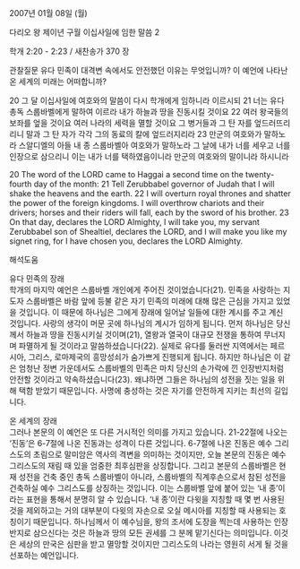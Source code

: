 2007년 01월 08일 (월)

다리오 왕 제이년 구월 이십사일에 임한 말씀 2



학개 2:20 - 2:23 / 새찬송가 370 장


관찰질문
유다 민족이 대격변 속에서도 안전했던 이유는 무엇입니까?
이 예언에 나타난 온 세계의 미래는 어떠합니까?

20 그 달 이십사일에 여호와의 말씀이 다시 학개에게 임하니라 이르시되 21 너는 유다 총독 스룹바벨에게 말하여 이르라 내가 하늘과 땅을 진동시킬 것이요 22 여러 왕국들의 보좌를 엎을 것이요 여러 나라의 세력을 멸할 것이요 그 병거들과 그 탄 자를 엎드러뜨리리니 말과 그 탄 자가 각각 그의 동료의 칼에 엎드러지리라 23 만군의 여호와가 말하노라 스알디엘의 아들 내 종 스룹바벨아 여호와가 말하노라 그 날에 내가 너를 세우고 너를 인장으로 삼으리니 이는 내가 너를 택하였음이니라 만군의 여호와의 말이니라 하시니라

20 The word of the LORD came to Haggai a second time on the twenty-fourth day of the month: 21 Tell Zerubbabel governor of Judah that I will shake the heavens and the earth. 22 I will overturn royal thrones and shatter the power of the foreign kingdoms. I will overthrow chariots and their drivers; horses and their riders will fall, each by the sword of his brother. 23 On that day, declares the LORD Almighty, I will take you, my servant Zerubbabel son of Shealtiel, declares the LORD, and I will make you like my signet ring, for I have chosen you, declares the LORD Almighty.

해석도움





유다 민족의 장래  
학개의 마지막 예언은 스룹바벨 개인에게 주어진 것이었습니다(21). 민족을 사랑하는 지도자 스룹바벨은 바람 앞에 등불 같은 자기 민족의 미래에 대해 많은 근심을 가지고 있었을 것입니다. 이 때문에 하나님은 그에게 장래에 일어날 일들에 대한 계시를 주고 계신 것입니다. 사랑의 생각이 머문 곳에 하나님의 계시가 임하게 됩니다. 먼저 하나님은 당신께서 하늘과 땅을 진동시키실 것이며(21), 열왕과 열국이 대규모 전쟁을 통하여 무너지며 파멸하게 될 것이라고 말씀하셨습니다(22). 실제로 유다를 둘러싼 지역에서는 페르시아, 그리스, 로마제국의 흥망성쇠가 숨가쁘게 진행되게 됩니다. 하지만 하나님은 이 같은 엄청난 정변 가운데서도 스룹바벨의 민족은 마치 당신의 손가락에 낀 인장반지처럼 안전할 것이라고 약속하셨습니다(23). 왜냐하면 그들은 하나님의 성전을 짓는 일을 위해 택함 받았기 때문입니다. 사명에 충성하는 것은 자기를 안전하게 지키는 최선의 길입니다.

온 세계의 장래  
그러나 본문의 이 예언은 또 다른 거시적인 의미를 가지고 있습니다. 21-22절에 나오는 ‘진동’은 6-7절에 나온 진동과는 성격이 다른 것입니다. 6-7절에 나온 진동은 예수 그리스도의 초림으로 말미암은 역사의 격변을 의미하는 것이지만, 오늘 본문의 진동은 예수 그리스도의 재림 때 있을 엄중한 최후심판을 상징합니다. 그리고 본문의 스룹바벨은 현재 성전을 건축 중인 총독 스룹바벨이 아니라, 스룹바벨의 직계후손으로서 참된 성전을 건축하실 예수 그리스도를 상징하는 것입니다. 이는 스룹바벨 앞에 붙어 있는 ‘내 종’이라는 표현을 통해서 분명히 알 수 있습니다. ‘내 종’이란 다윗을 지칭할 때 몇 번 사용된 것을 제외하고는 거의 대부분이 다윗의 자손으로 오실 메시아를 지칭할 때 사용되는 호칭이기 때문입니다. 하나님께서 이 예수님을, 왕의 조서에 도장을 찍는데 사용하는 인장반지로 삼으신다는 것은 하늘과 땅의 모든 권세를 그 분께 맡기신다는 의미입니다. 이것은 세상의 만국은 심판을 받고 멸망할 것이지만 그리스도의 나라는 영원히 서게 될 것을 선포하는 예언입니다.